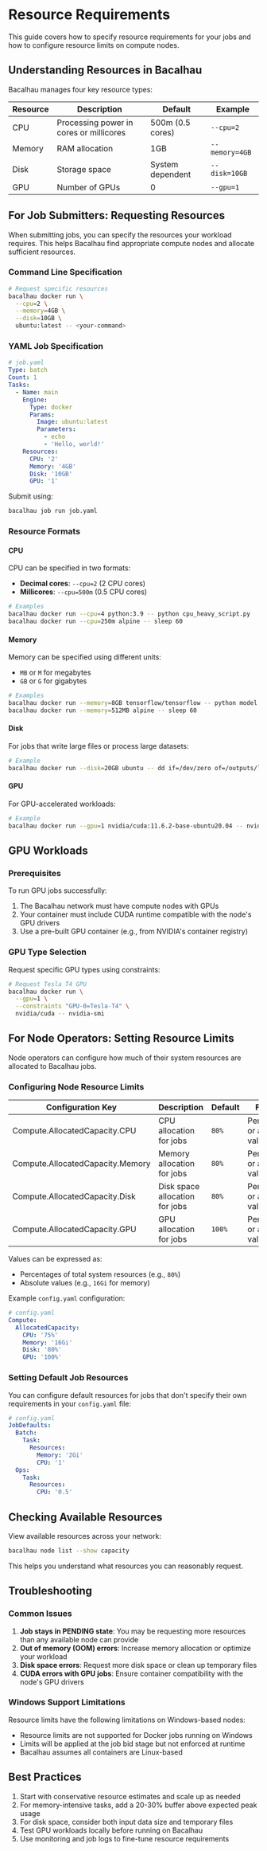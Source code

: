 # Resource Requirements

This guide covers how to specify resource requirements for your jobs and how to configure resource limits on compute nodes.

## Understanding Resources in Bacalhau

Bacalhau manages four key resource types:

| Resource | Description                             | Default          | Example        |
| -------- | --------------------------------------- | ---------------- | -------------- |
| CPU      | Processing power in cores or millicores | 500m (0.5 cores) | `--cpu=2`      |
| Memory   | RAM allocation                          | 1GB              | `--memory=4GB` |
| Disk     | Storage space                           | System dependent | `--disk=10GB`  |
| GPU      | Number of GPUs                          | 0                | `--gpu=1`      |

## For Job Submitters: Requesting Resources

When submitting jobs, you can specify the resources your workload requires. This helps Bacalhau find appropriate compute nodes and allocate sufficient resources.

### Command Line Specification

```bash
# Request specific resources
bacalhau docker run \
  --cpu=2 \
  --memory=4GB \
  --disk=10GB \
  ubuntu:latest -- <your-command>
```

### YAML Job Specification

```yaml
# job.yaml
Type: batch
Count: 1
Tasks:
  - Name: main
    Engine:
      Type: docker
      Params:
        Image: ubuntu:latest
        Parameters:
          - echo
          - 'Hello, world!'
    Resources:
      CPU: '2'
      Memory: '4GB'
      Disk: '10GB'
      GPU: '1'
```

Submit using:

```bash
bacalhau job run job.yaml
```

### Resource Formats

#### CPU

CPU can be specified in two formats:

- **Decimal cores**: `--cpu=2` (2 CPU cores)
- **Millicores**: `--cpu=500m` (0.5 CPU cores)

```bash
# Examples
bacalhau docker run --cpu=4 python:3.9 -- python cpu_heavy_script.py
bacalhau docker run --cpu=250m alpine -- sleep 60
```

#### Memory

Memory can be specified using different units:

- `MB` or `M` for megabytes
- `GB` or `G` for gigabytes

```bash
# Examples
bacalhau docker run --memory=8GB tensorflow/tensorflow -- python model.py
bacalhau docker run --memory=512MB alpine -- sleep 60
```

#### Disk

For jobs that write large files or process large datasets:

```bash
# Example
bacalhau docker run --disk=20GB ubuntu -- dd if=/dev/zero of=/outputs/large_file bs=1M count=15000
```

#### GPU

For GPU-accelerated workloads:

```bash
# Example
bacalhau docker run --gpu=1 nvidia/cuda:11.6.2-base-ubuntu20.04 -- nvidia-smi
```

## GPU Workloads

### Prerequisites

To run GPU jobs successfully:

1. The Bacalhau network must have compute nodes with GPUs
2. Your container must include CUDA runtime compatible with the node's GPU drivers
3. Use a pre-built GPU container (e.g., from NVIDIA's container registry)

### GPU Type Selection

Request specific GPU types using constraints:

```bash
# Request Tesla T4 GPU
bacalhau docker run \
  --gpu=1 \
  --constraints "GPU-0=Tesla-T4" \
  nvidia/cuda -- nvidia-smi
```

## For Node Operators: Setting Resource Limits

Node operators can configure how much of their system resources are allocated to Bacalhau jobs.

### Configuring Node Resource Limits

| Configuration Key                | Description                    | Default | Format                       |
| -------------------------------- | ------------------------------ | ------- | ---------------------------- |
| Compute.AllocatedCapacity.CPU    | CPU allocation for jobs        | `80%`   | Percentage or absolute value |
| Compute.AllocatedCapacity.Memory | Memory allocation for jobs     | `80%`   | Percentage or absolute value |
| Compute.AllocatedCapacity.Disk   | Disk space allocation for jobs | `80%`   | Percentage or absolute value |
| Compute.AllocatedCapacity.GPU    | GPU allocation for jobs        | `100%`  | Percentage or absolute value |

Values can be expressed as:

- Percentages of total system resources (e.g., `80%`)
- Absolute values (e.g., `16Gi` for memory)

Example `config.yaml` configuration:

```yaml
# config.yaml
Compute:
  AllocatedCapacity:
    CPU: '75%'
    Memory: '16Gi'
    Disk: '80%'
    GPU: '100%'
```

### Setting Default Job Resources

You can configure default resources for jobs that don't specify their own requirements in your `config.yaml` file:

```yaml
# config.yaml
JobDefaults:
  Batch:
    Task:
      Resources:
        Memory: '2Gi'
        CPU: '1'
  Ops:
    Task:
      Resources:
        CPU: '0.5'
```

## Checking Available Resources

View available resources across your network:

```bash
bacalhau node list --show capacity
```

This helps you understand what resources you can reasonably request.

## Troubleshooting

### Common Issues

1. **Job stays in PENDING state**: You may be requesting more resources than any available node can provide
2. **Out of memory (OOM) errors**: Increase memory allocation or optimize your workload
3. **Disk space errors**: Request more disk space or clean up temporary files
4. **CUDA errors with GPU jobs**: Ensure container compatibility with the node's GPU drivers

### Windows Support Limitations

Resource limits have the following limitations on Windows-based nodes:

- Resource limits are not supported for Docker jobs running on Windows
- Limits will be applied at the job bid stage but not enforced at runtime
- Bacalhau assumes all containers are Linux-based

## Best Practices

1. Start with conservative resource estimates and scale up as needed
2. For memory-intensive tasks, add a 20-30% buffer above expected peak usage
3. For disk space, consider both input data size and temporary files
4. Test GPU workloads locally before running on Bacalhau
5. Use monitoring and job logs to fine-tune resource requirements
